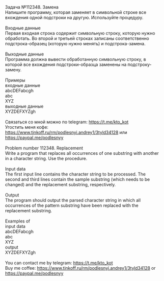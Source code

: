 Задача №112348. Замена<br />Напишите программу, которая заменяет в символьной строке все вхождения одной подстроки на другую. Используйте процедуру.<br /><br />Входные данные<br />Первая входная строка содержит символьную строку, которую нужно обработать. Во второй и третьей строках записаны соответственно подстрока-образец (которую нужно менять) и подстрока-замена.<br /><br />Выходные данные<br />Программа должна вывести обработанную символьную строку, в которой все вхождения подстроки-образца заменены на подстроку-замену.<br /><br />Примеры<br />входные данные<br />abcDEFabcgh<br />abc<br />XYZ<br />выходные данные<br />XYZDEFXYZgh<br /><br />Связаться со мной можно по telegram: https://t.me/kto_kot<br />Угостить меня кофе: https://www.tinkoff.ru/rm/podlesnyi.andrey1/3tyld34128 или https://paypal.me/podlesnyy<br /><br />Problem number 112348. Replacement<br />Write a program that replaces all occurrences of one substring with another in a character string. Use the procedure.<br /><br />Input data<br />The first input line contains the character string to be processed. The second and third lines contain the sample substring (which needs to be changed) and the replacement substring, respectively.<br /><br />Output<br />The program should output the parsed character string in which all occurrences of the pattern substring have been replaced with the replacement substring.<br /><br />Examples of<br />input data<br />abcDEFabcgh<br />abc<br />XYZ<br />output<br />XYZDEFXYZgh<br /><br /> You can contact me by telegram: https://t.me/kto_kot <br /> Buy me coffee: https://www.tinkoff.ru/rm/podlesnyi.andrey1/3tyld34128 or https://paypal.me/podlesnyy